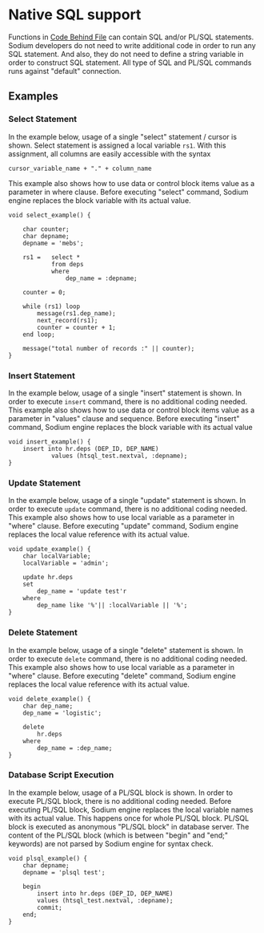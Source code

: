 # Native SQL support

Functions in [Code Behind File](program-structure/code-behind-file.md) can contain SQL and/or PL/SQL statements. Sodium developers do not need to write additional code in order to run any SQL statement. And also, they do not need to define a string variable in order to construct SQL statement. All type of SQL and PL/SQL commands runs against "default" connection.

## Examples

### **Select Statement**

In the example below, usage of a single "select" statement / cursor is shown. Select statement is assigned a local variable `rs1`. With this assignment, all columns are easily accessible with the syntax

`cursor_variable_name + "." + column_name`

This example also shows how to use data or control block items value as a parameter in where clause. Before executing "select" command, Sodium engine replaces the block variable with its actual value.

```text
void select_example() {
 
    char counter;
    char depname;
    depname = 'mebs';
 
    rs1 =   select *
            from deps
            where
                dep_name = :depname;
 
    counter = 0;
 
    while (rs1) loop
        message(rs1.dep_name);
        next_record(rs1);
        counter = counter + 1;
    end loop;
 
    message("total number of records :" || counter);
}
```

### **Insert Statement**

In the example below, usage of a single "insert" statement is shown. In order to execute `insert` command, there is no additional coding needed. This example also shows how to use data or control block items value as a parameter in "values" clause and sequence. Before executing "insert" command, Sodium engine replaces the block variable with its actual value

```text
void insert_example() {
    insert into hr.deps (DEP_ID, DEP_NAME)
            values (htsql_test.nextval, :depname);
}
```

### **Update Statement**

In the example below, usage of a single "update" statement is shown. In order to execute `update` command, there is no additional coding needed. This example also shows how to use local variable as a parameter in "where" clause. Before executing "update" command, Sodium engine replaces the local value reference with its actual value.

```text
void update_example() {
    char localVariable;
    localVariable = 'admin';
 
    update hr.deps
    set
        dep_name = 'update test'r
    where
        dep_name like '%'|| :localVariable || '%';
}
```

### **Delete Statement**

In the example below, usage of a single "delete" statement is shown. In order to execute `delete` command, there is no additional coding needed. This example also shows how to use local variable as a parameter in "where" clause. Before executing "delete" command, Sodium engine replaces the local value reference with its actual value.

```text
void delete_example() {
    char dep_name;
    dep_name = 'logistic';
 
    delete
        hr.deps
    where
        dep_name = :dep_name;
}
```

### **Database Script Execution**

In the example below, usage of a PL/SQL block is shown. In order to execute PL/SQL block, there is no additional coding needed. Before executing PL/SQL block, Sodium engine replaces the local variable names with its actual value. This happens once for whole PL/SQL block. PL/SQL block is executed as anonymous "PL/SQL block" in database server. The content of the PL/SQL block \(which is between "begin" and "end;" keywords\) are not parsed by Sodium engine for syntax check.

```text
void plsql_example() {
    char depname;
    depname = 'plsql test';
 
    begin
        insert into hr.deps (DEP_ID, DEP_NAME)
        values (htsql_test.nextval, :depname);
        commit;
    end;
}
```


